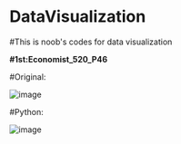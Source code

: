 # DataVisualization
#This is noob's codes for data visualization

**#1st:Economist_520_P46**

#Original:

![image](https://github.com/IgnisForest/DataVisualization/assets/126311662/884a3be0-b786-488f-90e3-bcc5c26d3857)

#Python:

![image](https://github.com/IgnisForest/DataVisualization/assets/126311662/7a4c5afa-7db2-4423-9e24-fbd5aa4e9745)
